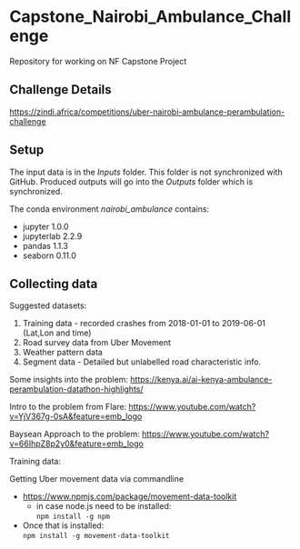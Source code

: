 # Capstone_Nairobi_Ambulance_Challenge

Repository for working on NF Capstone Project



## Challenge Details

https://zindi.africa/competitions/uber-nairobi-ambulance-perambulation-challenge



## Setup

The input data is in the *Inputs* folder. This folder is not synchronized with GitHub. Produced outputs will go into the *Outputs* folder which is synchronized.

The conda environment *nairobi_ambulance* contains:
* jupyter 1.0.0
* jupyterlab 2.2.9
* pandas 1.1.3
* seaborn 0.11.0



## Collecting data

Suggested datasets:
1. Training data - recorded crashes from 2018-01-01 to 2019-06-01 (Lat,Lon and time)
2. Road survey data from Uber Movement
3. Weather pattern data
4. Segment data - Detailed but unlabelled road characteristic info. 

Some insights into the problem:
https://kenya.ai/ai-kenya-ambulance-perambulation-datathon-highlights/

Intro to the problem from Flare:
https://www.youtube.com/watch?v=YjV367g-0sA&feature=emb_logo

Baysean Approach to the problem:
https://www.youtube.com/watch?v=66IhpZ8p2y0&feature=emb_logo



Training data:



Getting Uber movement data via commandline
* https://www.npmjs.com/package/movement-data-toolkit
  * in case node.js need to be installed:  
  ```npm install -g npm```
* Once that is installed:  
    ```npm install -g movement-data-toolkit```



